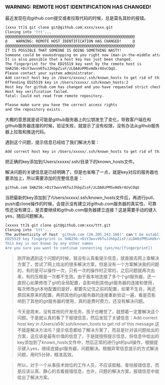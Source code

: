 ###  WARNING: REMOTE HOST IDENTIFICATION HAS CHANGED!

最近发现在向github.com提交或者拉取代码的时候，总是莫名其妙的报错。

```bash
[xxxx tt]$ git clone git@github.com:xxxx/xxxx.git
Cloning into 'ttt'...
@@@@@@@@@@@@@@@@@@@@@@@@@@@@@@@@@@@@@@@@@@@@@@@@@@@@@@@@@@@
@    WARNING: REMOTE HOST IDENTIFICATION HAS CHANGED!     @
@@@@@@@@@@@@@@@@@@@@@@@@@@@@@@@@@@@@@@@@@@@@@@@@@@@@@@@@@@@
IT IS POSSIBLE THAT SOMEONE IS DOING SOMETHING NASTY!
Someone could be eavesdropping on you right now (man-in-the-middle attack)!
It is also possible that a host key has just been changed.
The fingerprint for the ED25519 key sent by the remote host is
SHA256:+DiY3wvvV6TuJJhbpZisF/zLDA0zPMSvHdkr4UvCOqU.
Please contact your system administrator.
Add correct host key in /Users/xxxxx/.ssh/known_hosts to get rid of this message.
Offending ED25519 key in /Users/xxxxx/.ssh/known_hosts:2
Host key for github.com has changed and you have requested strict checking.
Host key verification failed.
fatal: Could not read from remote repository.

Please make sure you have the correct access rights
and the repository exists.
```

大概的意思就是说可能是github服务器上的公钥发生了变化，导致客户端在和github服务器连接的时候，验证失败，就提示了没有权限，没有办法从github服务器上拉取和推送代码。

遇到这个问题，提示信息已经给了我们解决方案：

```bash
Add correct host key in /Users/xxxxx/.ssh/known_hosts to get rid of this message.
```

把正确的key添加到/Users/xxxxx/.ssh/目录下的known_hosts文件。

解决问题的关键信息是已经明确了，但是也省略了一点，就是key对应的服务器也要添加上，所以需要添加的完整信息是：

```bash
github.com SHA256:+DiY3wvvV6TuJJhbpZisF/zLDA0zPMSvHdkr4UvCOqU
```

当把最新的key添加到了/Users/xxxxx/.ssh/known_hosts文件后，再进行pull、push或clone操作的时候，会提示没有建立对github.com服务器的真实性、可靠性还没有建立，是否要继续和github.com服务器建立连接？这是需要手动的键入yes，随后问题解决。

```bash
[xxxxx tt]$ git clone git@github.com:xxx/ttt.git
Cloning into 'ttt'...
The authenticity of host 'github.com (20.205.243.166)' can't be established.
ED25519 key fingerprint is SHA256:+DiY3wvvV6TuJJhbpZisF/zLDA0zPMSvHdkr4UvCOqU.
This key is not known by any other names
Are you sure you want to continue connecting (yes/no/[fingerprint])
```

> 刚开始遇到这个问题的时候，我没有认真看提示信息，就直接去网上查解决方案了，尝试了网上给出的很多解决方案，但是没有一个方案解决我的问题的，有的是可以操作一次，只有一次的操作时正常的，之后问题就再次出来，有的压根是一次都不生效。由于我本地连接了多个个git服务器，还一直担心如果修改了git的全局配置，会影响到其他git服务器的连接和使用，每次修改git本地配置的是好，都要先记住之前的配置，如果不生肖，再还原回来原来的配置，再把其他的git服务器的连接重新验证一遍，看是否影响到了其他的git服务器的使用，真的是费时费力，还没有解决问题。

> 今天是周末，没有其他的开发任务，孩子也睡觉了，就想着一定要解决这个问题。于是就认真的看了下报错信息，然后发现了关键信息：Add correct host key in /Users/a58/.ssh/known_hosts to get rid of this message.这不就是解决方法吗？提示信息都给了解决方案了，而且是针对该问题给出的方案，这应该是最有价值的信息了，于是就按照提示信息，将信息中给出的key添加到了known_hosts文件中，然后正常的进行git的pull操作，根据提示键入yes，继续连接git服务器，问题解决。根据异常信息提示的方式解决问题，用时5分钟，精准高效。

> 所以，对于一个从事技术岗位的工作人员，不应该抵触、害怕报错信息，而是应该认真、静心的去看报错信息，也许，问题的解决方案，报错信息中就给出了解决方案。